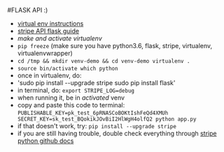 #FLASK API :) 
- [virtual env instructions](https://github.com/reed-college/2016_sds_lesson_notes/blob/master/lesson_03_beginning_development.markdown)
- [stripe API flask guide](https://stripe.com/docs/checkout/flask)
- *make and activate virtualenv*
- `pip freeze` (make sure you have python3.6, flask, stripe, virtualenv, virtualenvwrapper)
- `cd /tmp && mkdir venv-demo && cd venv-demo
                virtualenv .`
- `source bin/activate
                which python` 
- once in virtualenv, do:
- 'sudo pip install --upgrade stripe
sudo pip install flask' 
- in terminal, do: `export STRIPE_LOG=debug`
- when running it, be in *activated* venv
- copy and paste this code to terminal:
`PUBLISHABLE_KEY=pk_test_6pRNASCoBOKtIshFeQd4XMUh SECRET_KEY=sk_test_BQokikJOvBiI2HlWgH4olfQ2 python app.py`
- if that doesn't work, try:
`pip install --upgrade stripe`
- if you are still having trouble, double check everything through [stripe python github docs](https://github.com/stripe/stripe-python)